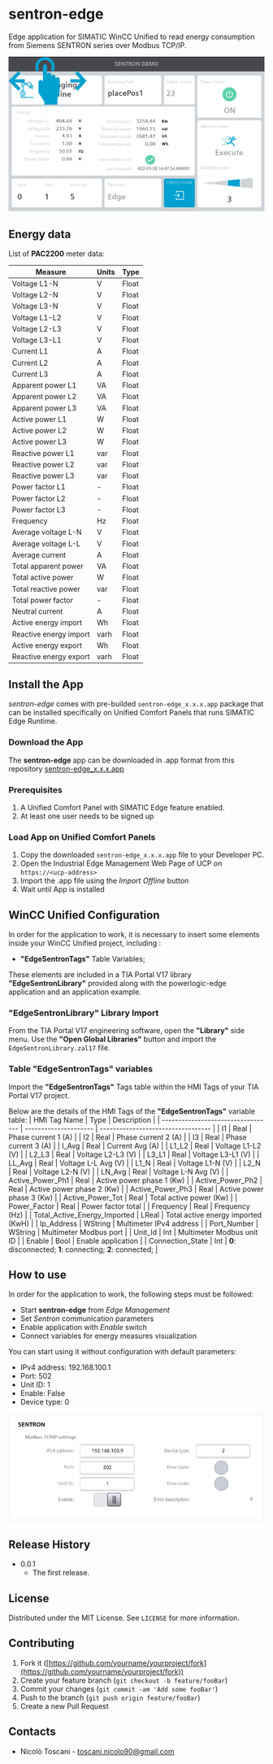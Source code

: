 # sentron-edge

Edge application for SIMATIC WinCC Unified to read energy consumption from Siemens SENTRON series over Modbus TCP/IP.

![sentron-example](docs/sentron_edge.png)

## Energy data

List of **PAC2200** meter data:

| Measure                            | Units                 | Type          | 
| ---------------------------------- | --------------------- | ------------- | 
|  Voltage L1-N                      | V                     | Float         | 
|  Voltage L2-N                      | V                     | Float         |
|  Voltage L3-N                      | V                     | Float         |
|  Voltage L1-L2                     | V                     | Float         |
|  Voltage L2-L3                     | V                     | Float         |
|  Voltage L3-L1                     | V                     | Float         |
|  Current L1                        | A                     | Float         |
|  Current L2                        | A                     | Float         |
|  Current L3                        | A                     | Float         |
|  Apparent power L1                 | VA                    | Float         |
|  Apparent power L2                 | VA                    | Float         |
|  Apparent power L3                 | VA                    | Float         |
|  Active power L1                   | W                     | Float         |
|  Active power L2                   | W                     | Float         |
|  Active power L3                   | W                     | Float         |
|  Reactive power L1                 | var                   | Float         |
|  Reactive power L2                 | var                   | Float         |
|  Reactive power L3                 | var                   | Float         |
|  Power factor L1                   | -                     | Float         |
|  Power factor L2                   | -                     | Float         |
|  Power factor L3                   | -                     | Float         |
|  Frequency                         | Hz                    | Float         |
|  Average voltage L-N               | V                     | Float         |
|  Average voltage L-L               | V                     | Float         |
|  Average current                   | A                     | Float         |
|  Total apparent power              | VA                    | Float         |
|  Total active power                | W                     | Float         |
|  Total reactive power              | var                   | Float         |
|  Total power factor                | -                     | Float         |
|  Neutral current                   | A                     | Float         |
|  Active energy import              | Wh                    | Float         |
|  Reactive energy import            | varh                  | Float         |
|  Active energy export              | Wh                    | Float         |
|  Reactive energy export            | varh                  | Float         |

## Install the App

*sentron-edge* comes with pre-builded ```sentron-edge_x.x.x.app``` package that can be installed specifically on Unified Comfort Panels that runs SIMATIC Edge Runtime.

### Download the App

The **sentron-edge** app can be downloaded in .app format from this repository [sentron-edge_x.x.x.app](https://drive.google.com/drive/folders/1coGurU8VEtxEa04gEA1YxiTsP1GL1LKD)

### Prerequisites

1. A Unified Comfort Panel with SIMATIC Edge feature enabled.
2. At least one user needs to be signed up

### Load App on Unified Comfort Panels

1. Copy the downloaded ```sentron-edge_x.x.x.app``` file to your Developer PC.
2. Open the Industrial Edge Management Web Page of UCP on ```https://<ucp-address>```
3. Import the .app file using the *Import Offline* button
4. Wait until App is installed

## WinCC Unified Configuration

In order for the application to work, it is necessary to insert some elements inside your WinCC Unified project, including :

- **"EdgeSentronTags"** Table Variables;

These elements are included in a TIA Portal V17 library **"EdgeSentronLibrary"** provided along with the powerlogic-edge application and an application example.

### "EdgeSentronLibrary" Library Import

From the TIA Portal V17 engineering software, open the **"Library"** side menu.
Use the **"Open Global Libraries"** button and import the ```EdgeSentronLibrary.zal17``` file.

### Table "EdgeSentronTags" variables

Import the **"EdgeSentronTags"** Tags table within the HMI Tags of your TIA Portal V17 project.

Below are the details of the HMI Tags of the **"EdgeSentronTags"** variable table:
| HMI Tag Name                       | Type                  | Description                        | 
| ---------------------------------- | --------------------- | ---------------------------------- | 
|  I1                                | Real                  | Phase current 1 (A)                |
|  I2                                | Real                  | Phase current 2 (A)                |
|  I3                                | Real                  | Phase current 3 (A)                |
|  I_Avg                             | Real                  | Current Avg (A)                    |
|  L1_L2                             | Real                  | Voltage L1-L2 (V)                  |
|  L2_L3                             | Real                  | Voltage L2-L3 (V)                  |
|  L3_L1                             | Real                  | Voltage L3-L1 (V)                  |
|  LL_Avg                            | Real                  | Voltage L-L Avg (V)                |
|  L1_N                              | Real                  | Voltage L1-N (V)                   |
|  L2_N                              | Real                  | Voltage L2-N (V)                   |
|  LN_Avg                            | Real                  | Voltage L-N Avg (V)                |
|  Active_Power_Ph1                  | Real                  | Active power phase 1 (Kw)          |
|  Active_Power_Ph2                  | Real                  | Active power phase 2 (Kw)          |
|  Active_Power_Ph3                  | Real                  | Active power phase 3 (Kw)          |
|  Active_Power_Tot                  | Real                  | Total active power (Kw)            |
|  Power_Factor                      | Real                  | Power factor total                 |
|  Frequency                         | Real                  | Frequency (Hz)                     |
|  Total_Active_Energy_Imported      | LReal                 | Total active energy imported (KwH) |
|  Ip_Address                        | WString               | Multimeter IPv4 address            |
|  Port_Number                       | WString               | Multimeter Modbus port             |
|  Unit_Id                           | Int                   | Multimeter Modbus unit ID          |
|  Enable                            | Bool                  | Enable application                 |
|  Connection_State                  | Int                   | **0**: disconnected; **1**: connecting; **2**: connected; |

## How to use
In order for the application to work, the following steps must be followed:
- Start **sentron-edge** from *Edge Management* 
- Set *Sentron* communication parameters
- Enable application with *Enable* switch
- Connect variables for energy measures visualization

You can start using it without configuration with default parameters:
- IPv4 address: 192.168.100.1
- Port: 502
- Unit ID: 1
- Enable: False
- Device type: 0

![sentron-config](docs/sentron_edge_settings.png)


## Release History

- 0.0.1
  - The first release.

## License

Distributed under the MIT License. See `LICENSE` for more information.

## Contributing

1. Fork it ([https://github.com/yourname/yourproject/fork](https://github.com/yourname/yourproject/fork))
2. Create your feature branch (`git checkout -b feature/fooBar`)
3. Commit your changes (`git commit -am 'Add some fooBar'`)
4. Push to the branch (`git push origin feature/fooBar`)
5. Create a new Pull Request

## Contacts

- Nicolò Toscani - [toscani.nicolo90@gmail.com](toscani.nicolo90@gmail.com)


